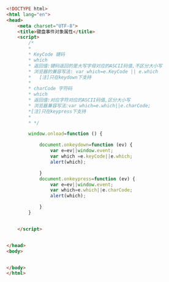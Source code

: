 
<BlogInfo id="295" title="85.键盘事件对象属性" author="白日梦想猿" pv=0 read_times=0 pre_cost_time="0分46秒" category="js学习" tag_list="['js学习']" create_time="2021.01.06 19:16:47" update_time="2021.01.06 19:28:38" />

```html
<!DOCTYPE html>
<html lang="en">
<head>
    <meta charset="UTF-8">
    <title>键盘事件对象属性</title>
    <script>
        /*
        *
        * KeyCode 键码
        * which
        * 返回值:键码返回的是大写字母对应的ASCII码值,不区分大小写
        * 浏览器的兼容写法: var which=e.KeyCode || e.which
        *   [注]只在keydown下支持
        *
        * charCode 字符码
        * which
        * 返回值:对应字符对应的ASCII码值,区分大小写
        * 浏览器兼容写法:var which=e.which||e.charCode;
        *[注]只在keypress下支持
        *
        * */

        window.onload=function () {

            document.onkeydown=function (ev) {
                var e=ev||window.event;
                var which =e.keyCode||e.which;
                alert(which);

            }
            document.onkeypress=function (ev) {
                var e=ev||window.event;
                var which=e.which||e.charCode;
                alert(which);

            }
        }


    </script>


</head>
<body>


</body>
</html>
```
